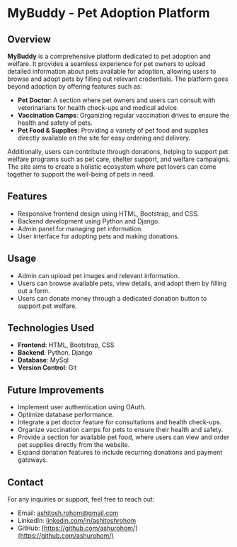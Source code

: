 # MyBuddy - Pet Adoption Platform 

## Overview

**MyBuddy** is a comprehensive platform dedicated to pet adoption and welfare. It provides a seamless experience for pet owners to upload detailed information about pets available for adoption, allowing users to browse and adopt pets by filling out relevant credentials. The platform goes beyond adoption by offering features such as:

- **Pet Doctor**: A section where pet owners and users can consult with veterinarians for health check-ups and medical advice.
- **Vaccination Camps**: Organizing regular vaccination drives to ensure the health and safety of pets.
- **Pet Food & Supplies**: Providing a variety of pet food and supplies directly available on the site for easy ordering and delivery.

Additionally, users can contribute through donations, helping to support pet welfare programs such as pet care, shelter support, and welfare campaigns. The site aims to create a holistic ecosystem where pet lovers can come together to support the well-being of pets in need.


## Features

- Responsive frontend design using HTML, Bootstrap, and CSS.
- Backend development using Python and Django.
- Admin panel for managing pet information.
- User interface for adopting pets and making donations.

## Usage

- Admin can upload pet images and relevant information.
- Users can browse available pets, view details, and adopt them by filling out a form.
- Users can donate money through a dedicated donation button to support pet welfare.

## Technologies Used

- **Frontend**: HTML, Bootstrap, CSS
- **Backend**: Python, Django
- **Database**: MySql
- **Version Control**: Git


## Future Improvements

- Implement user authentication using OAuth.
- Optimize database performance.
- Integrate a pet doctor feature for consultations and health check-ups.
- Organize vaccination camps for pets to ensure their health and safety.
- Provide a section for available pet food, where users can view and order pet supplies directly from the website.
- Expand donation features to include recurring donations and payment gateways.






## Contact
For any inquiries or support, feel free to reach out:

 - Email: ashitosh.rohom@gmail.com
 - LinkedIn: [linkedin.com/in/ashitoshrohom](linkedin.com/in/ashitoshrohom)
 - GitHub: [https://github.com/ashurohom/](https://github.com/ashurohom/)
